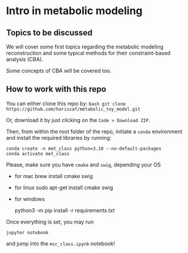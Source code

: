 # Intro in metabolic modeling

## Topics to be discussed

We will cover some first topics regarding the metabolic modeling reconstruction and
some typical methods for their constraint-based analysis (CBA). 

Some concepts of CBA will be covered too. 



## How to work with this repo 

You can either clone this repo by: 
    ```bash
    git clone https://github.com/hariszaf/metabolic_toy_model.git
    ```

Or, download it by just clicking on the `Code > Download ZIP`.

Then, from within the root folder of the repo, initiate a `conda` environment and install the required libraries by running:

    conda create -n met_class python=3.10 --no-default-packages
    conda activate met_class

Please, make sure you have `cmake` and `swig`, depending your OS

- for mac
    brew install cmake swig

- for linux
  sudo apt-get install cmake swig

- for windows 
  

    python3 -m pip install -r requirements.txt

Once everything is set, you may run 

    jupyter notebook 

and jump into the `msc_class.ipynb` notebook!




